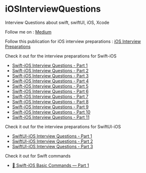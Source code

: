 # iOSInterviewQuestions
Interview Questions about swift, swiftUI, iOS, Xcode

Follow me on : [Medium](https://medium.com/@baljitKaurGoraya)

Follow this publication for iOS interview preparations : [iOS Interview Preparations](https://medium.com/swift-interview-preparations)

Check it out for the interview preparations for Swift-iOS
- [Swift-iOS Interview Questions - Part 1](https://medium.com/swift-interview-preparations/ios-interview-questions-part-1-29f1a48b9cbf)
- [Swift-iOS Interview Questions - Part 2](https://medium.com/swift-interview-preparations/ios-interview-questions-part-2-4e6903921d61)
- [Swift-iOS Interview Questions - Part 3](https://medium.com/swift-interview-preparations/ios-interview-questions-part-3-2804c5de9e52)
- [Swift-iOS Interview Questions - Part 4](https://medium.com/@baljitKaurGoraya/ios-interview-questions-part-4-daa9aa8f976d)
- [Swift-iOS Interview Questions - Part 5](https://medium.com/swift-interview-preparations/ios-interview-questions-part-5-87e88104beb0)
- [Swift-iOS Interview Questions - Part 6](https://medium.com/swift-interview-preparations/ios-interview-questions-part-6-88e23a810b78)
- [Swift-iOS Interview Questions - Part 7](https://medium.com/swift-interview-preparations/ios-interview-questions-part-7-86894abed8e8)
- [Swift-iOS Interview Questions - Part 8](https://medium.com/swift-interview-preparations/swift-ios-interview-questions-part-8-124723f72c08)
- [Swift-iOS Interview Questions - Part 9](https://medium.com/swift-interview-preparations/swift-ios-interview-questions-part-9-34769750ed46)
- [Swift-iOS Interview Questions - Part 10](https://medium.com/swiftfy/swift-ios-interview-questions-part-10-c9e44ed3c065)
- [Swift-iOS Interview Questions - Part 11](https://medium.com/swift-interview-preparations/swift-ios-interview-questions-part-11-8512b7a0cac9)

Check it out for the interview preparations for SwiftUI-iOS

- [SwiftUI-iOS Interview Questions - Part 1](https://medium.com/@baljitKaurGoraya/swiftui-ios-interview-preparations-part-1-1c3051505617)
- [SwiftUI-iOS Interview Questions - Part 2](https://medium.com/swiftui-interview-preparations/swiftui-ios-interview-preparations-part-2-52830fdeb26a)
- [SwiftUI-iOS Interview Questions - Part 3](https://medium.com/swiftui-interview-preparations/swiftui-ios-interview-preparations-part-3-5df2a550fef3)

Check it out for Swift commands
- [📱 Swift-iOS Basic Commands — Part 1](https://medium.com/swift-interview-preparations/swift-ios-basic-commands-part-1-ac4b2ad6257e)
